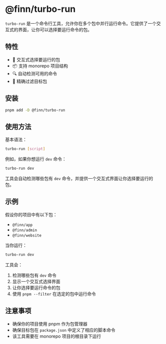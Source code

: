 # @finn/turbo-run

`turbo-run` 是一个命令行工具，允许你在多个包中并行运行命令。它提供了一个交互式的界面，让你可以选择要运行命令的包。

## 特性

- 🚀 交互式选择要运行的包
- 📦 支持 monorepo 项目结构
- 🔍 自动检测可用的命令
- 🎯 精确过滤目标包

## 安装

```bash
pnpm add -D @finn/turbo-run
```

## 使用方法

基本语法：

```bash
turbo-run [script]
```

例如，如果你想运行 `dev` 命令：

```bash
turbo-run dev
```

工具会自动检测哪些包有 `dev` 命令，并提供一个交互式界面让你选择要运行的包。

## 示例

假设你的项目中有以下包：

- `@finn/app`
- `@finn/admin`
- `@finn/website`

当你运行：

```bash
turbo-run dev
```

工具会：

1. 检测哪些包有 `dev` 命令
2. 显示一个交互式选择界面
3. 让你选择要运行命令的包
4. 使用 `pnpm --filter` 在选定的包中运行命令

## 注意事项

- 确保你的项目使用 pnpm 作为包管理器
- 确保目标包在 `package.json` 中定义了相应的脚本命令
- 该工具需要在 monorepo 项目的根目录下运行
